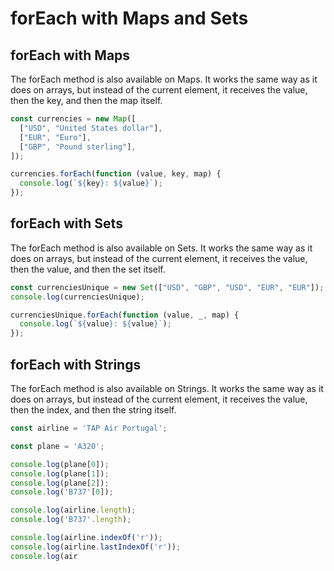 # forEach with Maps and Sets

## forEach with Maps

The forEach method is also available on Maps. It works the same way as it does on arrays, but instead of the current element, it receives the value, then the key, and then the map itself.

```js
const currencies = new Map([
  ["USD", "United States dollar"],
  ["EUR", "Euro"],
  ["GBP", "Pound sterling"],
]);

currencies.forEach(function (value, key, map) {
  console.log(`${key}: ${value}`);
});
```

## forEach with Sets

The forEach method is also available on Sets. It works the same way as it does on arrays, but instead of the current element, it receives the value, then the value, and then the set itself.

```js
const currenciesUnique = new Set(["USD", "GBP", "USD", "EUR", "EUR"]);
console.log(currenciesUnique);

currenciesUnique.forEach(function (value, _, map) {
  console.log(`${value}: ${value}`);
});
```

## forEach with Strings

The forEach method is also available on Strings. It works the same way as it does on arrays, but instead of the current element, it receives the value, then the index, and then the string itself.

```js
const airline = 'TAP Air Portugal';

const plane = 'A320';

console.log(plane[0]);
console.log(plane[1]);
console.log(plane[2]);
console.log('B737'[0]);

console.log(airline.length);
console.log('B737'.length);

console.log(airline.indexOf('r'));
console.log(airline.lastIndexOf('r'));
console.log(air
```
